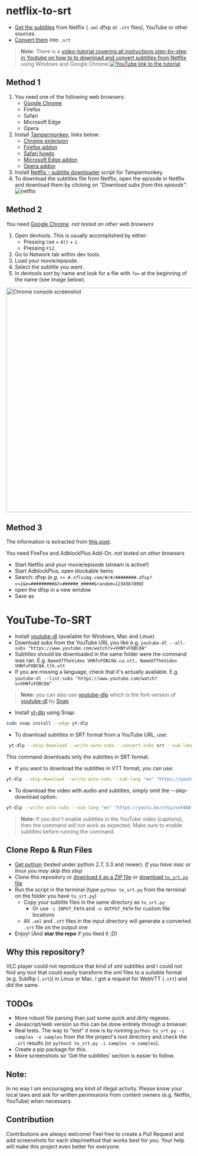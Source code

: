 # netflix-to-srt
- [Get the subtitles](https://github.com/isaacbernat/netflix-to-srt#get-the-subtitles) from Netflix (`.xml` dfxp or `.vtt` files), YouTube or other sources.
- [Convert them](https://github.com/isaacbernat/netflix-to-srt#convert-them-into-srt) into `.srt` <br>

 > **Note:** There is a [video-tutorial covering all instructions step-by-step in Youtube on how to to download and convert subtitles from Netflix](https://www.youtube.com/watch?v=ZpejTczG8Ho) using Windows and Google Chrome.[![YouTube link to the tutorial](https://raw.githubusercontent.com/isaacbernat/netflix-to-srt/master/tutorial.png "YouTube link to the tutorial")](https://www.youtube.com/watch?v=ZpejTczG8Ho)


## Method 1
1. You need one of the following web browsers:
   - [Google Chrome](https://www.google.com/chrome/browser/desktop/)
   - Firefox
   - Safari
   - Microsoft Edge
   - Opera
2. Install [Tampermonkey](https://www.tampermonkey.net/), links below:
   - [Chrome extension](https://chrome.google.com/webstore/detail/tampermonkey/dhdgffkkebhmkfjojejmpbldmpobfkfo)
   - [Firefox addon](https://addons.mozilla.org/firefox/addon/tampermonkey/)
   - [Safari howto](https://www.tampermonkey.net/?browser=safari)
   - [Microsoft Edge addon](https://microsoftedge.microsoft.com/addons/detail/tampermonkey/iikmkjmpaadaobahmlepeloendndfphd)
   - [Opera addon](https://addons.opera.com/extensions/details/tampermonkey-beta/)
3. Install [Netflix - subtitle downloader](https://greasyfork.org/en/scripts/26654-netflix-subtitle-downloader) script for Tampermonkey.
4. To download the subtitles file from Netflix, open the episode in Netflix and download them by clicking on _"Download subs from this episode"_.![netflix](https://github.com/user-attachments/assets/32b9d509-35da-4f72-8339-6402a3814b68)

## Method 2
You need [Google Chrome](https://www.google.com/chrome/browser/desktop/). *not tested on other web browsers*

1. Open devtools. This is usually accomplished by either:
    - Pressing `Cmd` + `Alt` + `i`.
    - Pressing `F12`.
2. Go to Network tab within dev tools.
3. Load your movie/episode.
4. Select the subtitle you want.
5. In devtools sort by name and look for a file with `?o=` at the beginning of the name (see image below).

<img src="https://github.com/isaacbernat/netflix-to-srt/blob/master/chrome_console.png?raw=true" alt="Chrome console screenshot" width="557px" height="607px">

## Method 3
The information is extracted from [this post](http://forum.opensubtitles.org/viewtopic.php?t=15141).

You need FireFox and AdblockPlus Add-On. *not tested on other browsers*
- Start Netflix and your movie/episode (stream is active!)
- Start AdblockPlus, open blockable items
- Search: dfxp *(e.g. `>> #.nflximg.com/#/#/########.dfxp?v=1&e=#########&t=######_#####&random=1234567890`)*
- open the dfxp in a new window
- Save as

# YouTube-To-SRT
- Install [youtube-dl](https://github.com/ytdl-org/youtube-dl) (available for Windows, Mac and Linux)
- Download subs from the YouTube URL you like e.g. `youtube-dl --all-subs "https://www.youtube.com/watch?v=VHNfvFOBC0A"`
- Subtitles should be downloaded in the same folder were the command was ran. E.g. `NameOfTheVideo VHNfvFOBC0A.ca.vtt, NameOfTheVideo VHNfvFOBC0A.tlh.vtt`
- If you are missing a language, check that it's actually available. E.g. `youtube-dl --list-subs "https://www.youtube.com/watch?v=VHNfvFOBC0A"`
> **Note:** you can also use [youtube-dlp](https://github.com/yt-dlp/yt-dlp-wiki/blob/master/Installation.md) which is the fork version of [youtube-dl](https://github.com/ytdl-org/youtube-dl) by [Snap](https://snapcraft.io/yt-dlp)
 - Install [yt-dlp](https://github.com/yt-dlp/yt-dlp) using Snap:
 ```bash
 sudo snap install --edge yt-dlp
 ```
 - To download subtitles in SRT format from a YouTube URL, use:
 ```bash
  yt-dlp --skip-download --write-auto-subs --convert-subs srt --sub-lang "en" "https://youtu.be/cVsyJvxX48A" 
 ```
 This command downloads only the subtitles in SRT format.
 - If you want to download the subtitles in VTT format, you can use:
 ```bash
 yt-dlp --skip-download --write-auto-subs --sub-lang "en" "https://youtu.be/cVsyJvxX48A"
 ```
 - To download the video with audio and subtitles, simply omit the --skip-download option:
 ```bash
 yt-dlp --write-auto-subs --sub-lang "en" "https://youtu.be/cVsyJvxX48A"
 ```
> **Note:** If you don't enable subtitles in the YouTube video (captions), then the command will not work as expected. Make sure to enable subtitles before running the command.

## Clone Repo & Run Files
- [Get python](https://www.python.org/downloads/) (tested under python 2.7, 3.3 and newer). *If you have mac or linux you may skip this step*
- Clone this repository or [download it as a ZIP file](https://github.com/isaacbernat/netflix-to-srt/archive/refs/heads/master.zip) or [download `to_srt.py` file](https://raw.githubusercontent.com/isaacbernat/netflix-to-srt/master/to_srt.py)
- Run the script in the terminal (type `python to_srt.py` from the terminal on the folder you have `to_srt.py`)
  - Copy your subtitle files in the same directory as `to_srt.py`
    - Or use `-i INPUT_PATH` and `-o OUTPUT_PATH` for custom file locations
  - All `.xml` and `.vtt` files in the input directory will generate a converted `.srt` file on the output one
- Enjoy! (And **star the repo** if you liked it ;D)

## Why this repository?
VLC player could not reproduce that kind of xml subtitles and I could not find any tool that could easily transform the xml files to a suitable format (e.g. SubRip (`.srt`)) in Linux or Mac. I got a request for WebVTT (`.vtt`) and did the same.

## TODOs
- More robust file parsing than just some quick and dirty regexes.
- Javascript/web version so this can be done entirely through a browser.
- Real tests. The way to "test" it now is by running `python to_srt.py -i samples -o samples` from the the project's root directory and check the `.srt` results (or `python3 to_srt.py -i samples -o samples`).
- Create a pip package for this.
- More screenshots so 'Get the subtitles' section is easier to follow.

## Note:
In no way I am encouraging any kind of illegal activity. Please know your local laws and ask for written permissions from content owners (e.g. Netflix, YouTube) when necessary.

## Contribution 
Contributions are always welcome! Feel free to create a Pull Request and add screenshots for each step/method that works best for you. Your help will make this project even better for everyone.

